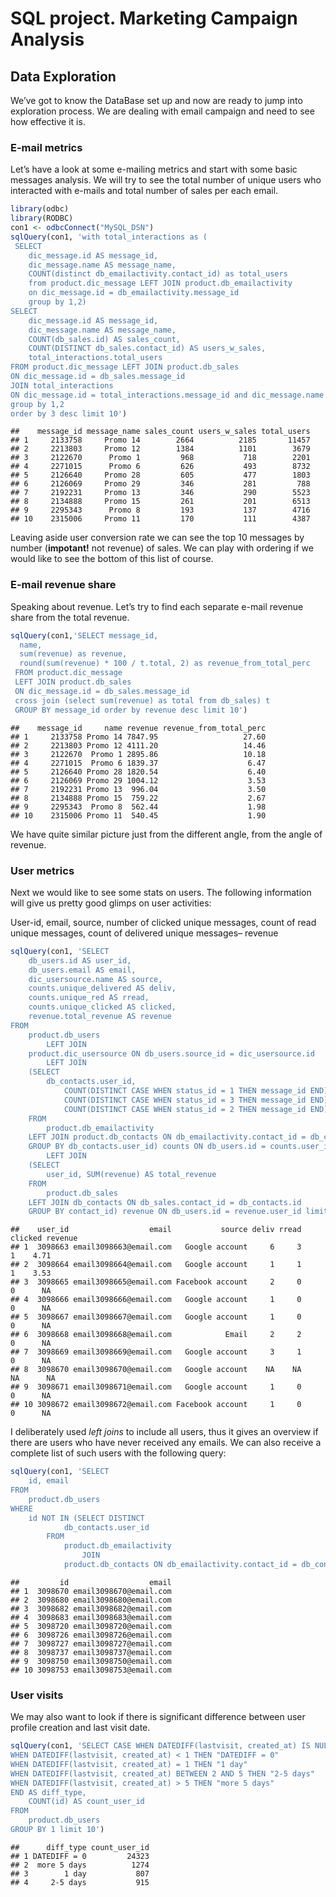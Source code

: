 SQL project. Marketing Campaign Analysis
================

## **Data Exploration**

We’ve got to know the DataBase set up and now are ready to jump into
exploration process. We are dealing with email campaign and need to see
how effective it is.

### **E-mail metrics**

Let’s have a look at some e-mailing metrics and start with some basic
messages analysis. We will try to see the total number of unique users
who interacted with e-mails and total number of sales per each email.

``` r
library(odbc)
library(RODBC)
con1 <- odbcConnect("MySQL_DSN")
sqlQuery(con1, 'with total_interactions as (
 SELECT 
    dic_message.id AS message_id,
    dic_message.name AS message_name,
    COUNT(distinct db_emailactivity.contact_id) as total_users
    from product.dic_message LEFT JOIN product.db_emailactivity
    on dic_message.id = db_emailactivity.message_id
    group by 1,2)
SELECT 
    dic_message.id AS message_id,
    dic_message.name AS message_name,
    COUNT(db_sales.id) AS sales_count,
    COUNT(DISTINCT db_sales.contact_id) AS users_w_sales,
    total_interactions.total_users
FROM product.dic_message LEFT JOIN product.db_sales
ON dic_message.id = db_sales.message_id
JOIN total_interactions 
ON dic_message.id = total_interactions.message_id and dic_message.name = total_interactions.message_name
group by 1,2
order by 3 desc limit 10')
```

    ##    message_id message_name sales_count users_w_sales total_users
    ## 1     2133758     Promo 14        2664          2185       11457
    ## 2     2213803     Promo 12        1384          1101        3679
    ## 3     2122670      Promo 1         968           718        2201
    ## 4     2271015      Promo 6         626           493        8732
    ## 5     2126640     Promo 28         605           477        1803
    ## 6     2126069     Promo 29         346           281         788
    ## 7     2192231     Promo 13         346           290        5523
    ## 8     2134888     Promo 15         261           201        6513
    ## 9     2295343      Promo 8         193           137        4716
    ## 10    2315006     Promo 11         170           111        4387

Leaving aside user conversion rate we can see the top 10 messages by
number (**impotant!** not revenue) of sales. We can play with ordering
if we would like to see the bottom of this list of course.

### **E-mail revenue share**

Speaking about revenue. Let’s try to find each separate e-mail revenue
share from the total revenue.

``` r
sqlQuery(con1,'SELECT message_id, 
  name, 
  sum(revenue) as revenue, 
  round(sum(revenue) * 100 / t.total, 2) as revenue_from_total_perc
 FROM product.dic_message
 LEFT JOIN product.db_sales
 ON dic_message.id = db_sales.message_id
 cross join (select sum(revenue) as total from db_sales) t
 GROUP BY message_id order by revenue desc limit 10')
```

    ##    message_id     name revenue revenue_from_total_perc
    ## 1     2133758 Promo 14 7847.95                   27.60
    ## 2     2213803 Promo 12 4111.20                   14.46
    ## 3     2122670  Promo 1 2895.86                   10.18
    ## 4     2271015  Promo 6 1839.37                    6.47
    ## 5     2126640 Promo 28 1820.54                    6.40
    ## 6     2126069 Promo 29 1004.12                    3.53
    ## 7     2192231 Promo 13  996.04                    3.50
    ## 8     2134888 Promo 15  759.22                    2.67
    ## 9     2295343  Promo 8  562.44                    1.98
    ## 10    2315006 Promo 11  540.45                    1.90

We have quite similar picture just from the different angle, from the
angle of revenue.

### **User metrics**

Next we would like to see some stats on users. The following information
will give us pretty good glimps on user activities:

User-id, email, source, number of clicked unique messages, count of read
unique messages, count of delivered unique messages– revenue

``` r
sqlQuery(con1, 'SELECT 
    db_users.id AS user_id,
    db_users.email AS email,
    dic_usersource.name AS source,
    counts.unique_delivered AS deliv,
    counts.unique_red AS rread,
    counts.unique_clicked AS clicked,
    revenue.total_revenue AS revenue
FROM
    product.db_users
        LEFT JOIN
    product.dic_usersource ON db_users.source_id = dic_usersource.id
        LEFT JOIN
    (SELECT 
        db_contacts.user_id,
            COUNT(DISTINCT CASE WHEN status_id = 1 THEN message_id END) AS unique_clicked,
            COUNT(DISTINCT CASE WHEN status_id = 3 THEN message_id END) AS unique_red,
            COUNT(DISTINCT CASE WHEN status_id = 2 THEN message_id END) AS unique_delivered
    FROM
        product.db_emailactivity
    LEFT JOIN product.db_contacts ON db_emailactivity.contact_id = db_contacts.id
    GROUP BY db_contacts.user_id) counts ON db_users.id = counts.user_id
        LEFT JOIN
    (SELECT 
        user_id, SUM(revenue) AS total_revenue
    FROM
        product.db_sales
    LEFT JOIN db_contacts ON db_sales.contact_id = db_contacts.id
    GROUP BY contact_id) revenue ON db_users.id = revenue.user_id limit 10')
```

    ##    user_id                  email           source deliv rread clicked revenue
    ## 1  3098663 email3098663@email.com   Google account     6     3       1    4.71
    ## 2  3098664 email3098664@email.com   Google account     1     1       1    3.53
    ## 3  3098665 email3098665@email.com Facebook account     2     0       0      NA
    ## 4  3098666 email3098666@email.com   Google account     1     0       0      NA
    ## 5  3098667 email3098667@email.com   Google account     1     0       0      NA
    ## 6  3098668 email3098668@email.com            Email     2     2       0      NA
    ## 7  3098669 email3098669@email.com   Google account     3     1       0      NA
    ## 8  3098670 email3098670@email.com   Google account    NA    NA      NA      NA
    ## 9  3098671 email3098671@email.com   Google account     1     0       0      NA
    ## 10 3098672 email3098672@email.com Facebook account     1     0       0      NA

I deliberately used *left joins* to include all users, thus it gives an
overview if there are users who have never received any emails. We can
also receive a complete list of such users with the following query:

``` r
sqlQuery(con1, 'SELECT 
    id, email
FROM
    product.db_users
WHERE
    id NOT IN (SELECT DISTINCT
            db_contacts.user_id
        FROM
            product.db_emailactivity
                JOIN
            product.db_contacts ON db_emailactivity.contact_id = db_contacts.id) limit 10')
```

    ##         id                  email
    ## 1  3098670 email3098670@email.com
    ## 2  3098680 email3098680@email.com
    ## 3  3098682 email3098682@email.com
    ## 4  3098683 email3098683@email.com
    ## 5  3098720 email3098720@email.com
    ## 6  3098726 email3098726@email.com
    ## 7  3098727 email3098727@email.com
    ## 8  3098737 email3098737@email.com
    ## 9  3098750 email3098750@email.com
    ## 10 3098753 email3098753@email.com

### **User visits**

We may also want to look if there is significant difference between user
profile creation and last visit date.

``` r
sqlQuery(con1, 'SELECT CASE WHEN DATEDIFF(lastvisit, created_at) IS NULL THEN "without_login"
WHEN DATEDIFF(lastvisit, created_at) < 1 THEN "DATEDIFF = 0"
WHEN DATEDIFF(lastvisit, created_at) = 1 THEN "1 day"
WHEN DATEDIFF(lastvisit, created_at) BETWEEN 2 AND 5 THEN "2-5 days"
WHEN DATEDIFF(lastvisit, created_at) > 5 THEN "more 5 days"
END AS diff_type,
    COUNT(id) AS count_user_id
FROM
    product.db_users
GROUP BY 1 limit 10')
```

    ##      diff_type count_user_id
    ## 1 DATEDIFF = 0         24323
    ## 2  more 5 days          1274
    ## 3        1 day           807
    ## 4     2-5 days           915

